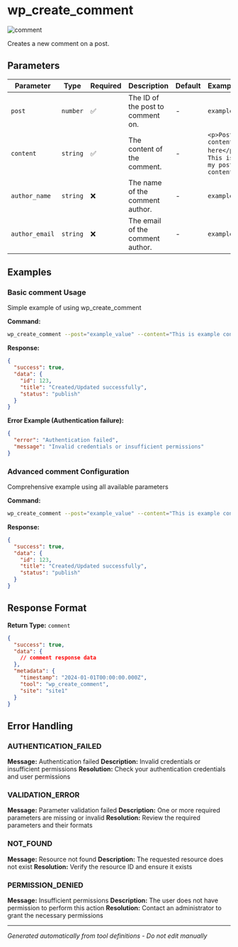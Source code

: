 # wp_create_comment

![comment](https://img.shields.io/badge/category-comment-lightgrey)

Creates a new comment on a post.

## Parameters

| Parameter      | Type     | Required | Description                       | Default | Examples                                              |
| -------------- | -------- | -------- | --------------------------------- | ------- | ----------------------------------------------------- |
| `post`         | `number` | ✅       | The ID of the post to comment on. | -       | `example`                                             |
| `content`      | `string` | ✅       | The content of the comment.       | -       | `<p>Post content here</p>`, `This is my post content` |
| `author_name`  | `string` | ❌       | The name of the comment author.   | -       | `example`                                             |
| `author_email` | `string` | ❌       | The email of the comment author.  | -       | `example`                                             |

## Examples

### Basic comment Usage

Simple example of using wp_create_comment

**Command:**

```bash
wp_create_comment --post="example_value" --content="This is example content for the post."
```

**Response:**

```json
{
  "success": true,
  "data": {
    "id": 123,
    "title": "Created/Updated successfully",
    "status": "publish"
  }
}
```

**Error Example (Authentication failure):**

```json
{
  "error": "Authentication failed",
  "message": "Invalid credentials or insufficient permissions"
}
```

### Advanced comment Configuration

Comprehensive example using all available parameters

**Command:**

```bash
wp_create_comment --post="example_value" --content="This is example content for the post." --author_name="example_value" --author_email="example_value"
```

**Response:**

```json
{
  "success": true,
  "data": {
    "id": 123,
    "title": "Created/Updated successfully",
    "status": "publish"
  }
}
```

## Response Format

**Return Type:** `comment`

```json
{
  "success": true,
  "data": {
    // comment response data
  },
  "metadata": {
    "timestamp": "2024-01-01T00:00:00.000Z",
    "tool": "wp_create_comment",
    "site": "site1"
  }
}
```

## Error Handling

### AUTHENTICATION_FAILED

**Message:** Authentication failed **Description:** Invalid credentials or insufficient permissions **Resolution:**
Check your authentication credentials and user permissions

### VALIDATION_ERROR

**Message:** Parameter validation failed **Description:** One or more required parameters are missing or invalid
**Resolution:** Review the required parameters and their formats

### NOT_FOUND

**Message:** Resource not found **Description:** The requested resource does not exist **Resolution:** Verify the
resource ID and ensure it exists

### PERMISSION_DENIED

**Message:** Insufficient permissions **Description:** The user does not have permission to perform this action
**Resolution:** Contact an administrator to grant the necessary permissions

---

_Generated automatically from tool definitions - Do not edit manually_
